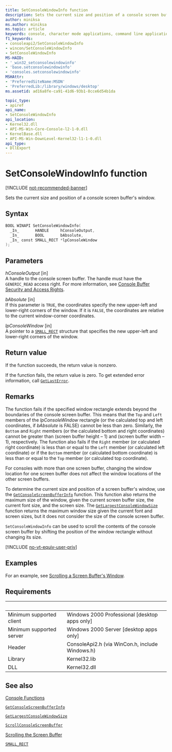 ```yaml
---
title: SetConsoleWindowInfo function
description: Sets the current size and position of a console screen buffer's window.
author: miniksa
ms.author: miniksa
ms.topic: article
keywords: console, character mode applications, command line applications, terminal applications, console api
f1_keywords:
- consoleapi2/SetConsoleWindowInfo
- wincon/SetConsoleWindowInfo
- SetConsoleWindowInfo
MS-HAID:
- '_win32_setconsolewindowinfo'
- 'base.setconsolewindowinfo'
- 'consoles.setconsolewindowinfo'
MSHAttr:
- 'PreferredSiteName:MSDN'
- 'PreferredLib:/library/windows/desktop'
ms.assetid: ad16a8fe-ca91-41d6-93b1-8cce6d54b1da

topic_type:
- apiref
api_name:
- SetConsoleWindowInfo
api_location:
- Kernel32.dll
- API-MS-Win-Core-Console-l2-1-0.dll
- KernelBase.dll
- API-MS-Win-DownLevel-Kernel32-l1-1-0.dll
api_type:
- DllExport
---
```


# SetConsoleWindowInfo function

[!INCLUDE [not-recommended-banner](./includes/not-recommended-banner.md)]

Sets the current size and position of a console screen buffer's window.

## Syntax

```C
BOOL WINAPI SetConsoleWindowInfo(
  _In_       HANDLE     hConsoleOutput,
  _In_       BOOL       bAbsolute,
  _In_ const SMALL_RECT *lpConsoleWindow
);
```

## Parameters

*hConsoleOutput* \[in\]  
A handle to the console screen buffer. The handle must have the `GENERIC_READ` access right. For more information, see [Console Buffer Security and Access Rights](console-buffer-security-and-access-rights.md).

*bAbsolute* \[in\]  
If this parameter is `TRUE`, the coordinates specify the new upper-left and lower-right corners of the window. If it is `FALSE`, the coordinates are relative to the current window-corner coordinates.

*lpConsoleWindow* \[in\]  
A pointer to a [`SMALL_RECT`](small-rect-str.md) structure that specifies the new upper-left and lower-right corners of the window.

## Return value

If the function succeeds, the return value is nonzero.

If the function fails, the return value is zero. To get extended error information, call [`GetLastError`](https://msdn.microsoft.com/library/windows/desktop/ms679360).

## Remarks

The function fails if the specified window rectangle extends beyond the boundaries of the console screen buffer. This means that the `Top` and `Left` members of the *lpConsoleWindow* rectangle (or the calculated top and left coordinates, if *bAbsolute* is FALSE) cannot be less than zero. Similarly, the `Bottom` and `Right` members (or the calculated bottom and right coordinates) cannot be greater than (screen buffer height – 1) and (screen buffer width – 1), respectively. The function also fails if the `Right` member (or calculated right coordinate) is less than or equal to the `Left` member (or calculated left coordinate) or if the `Bottom` member (or calculated bottom coordinate) is less than or equal to the `Top` member (or calculated top coordinate).

For consoles with more than one screen buffer, changing the window location for one screen buffer does not affect the window locations of the other screen buffers.

To determine the current size and position of a screen buffer's window, use the [`GetConsoleScreenBufferInfo`](getconsolescreenbufferinfo.md) function. This function also returns the maximum size of the window, given the current screen buffer size, the current font size, and the screen size. The [`GetLargestConsoleWindowSize`](getlargestconsolewindowsize.md) function returns the maximum window size given the current font and screen sizes, but it does not consider the size of the console screen buffer.

`SetConsoleWindowInfo` can be used to scroll the contents of the console screen buffer by shifting the position of the window rectangle without changing its size.

[!INCLUDE [no-vt-equiv-user-priv](./includes/no-vt-equiv-user-priv.md)]

## Examples

For an example, see [Scrolling a Screen Buffer's Window](scrolling-a-screen-buffer-s-window.md).

## Requirements

| &nbsp; | &nbsp; |
|-|-|
| Minimum supported client | Windows 2000 Professional \[desktop apps only\] |
| Minimum supported server | Windows 2000 Server \[desktop apps only\] |
| Header | ConsoleApi2.h (via WinCon.h, include Windows.h) |
| Library | Kernel32.lib |
| DLL | Kernel32.dll |

## See also

[Console Functions](console-functions.md)

[`GetConsoleScreenBufferInfo`](getconsolescreenbufferinfo.md)

[`GetLargestConsoleWindowSize`](getlargestconsolewindowsize.md)

[`ScrollConsoleScreenBuffer`](scrollconsolescreenbuffer.md)

[Scrolling the Screen Buffer](scrolling-the-screen-buffer.md)

[`SMALL_RECT`](small-rect-str.md)
